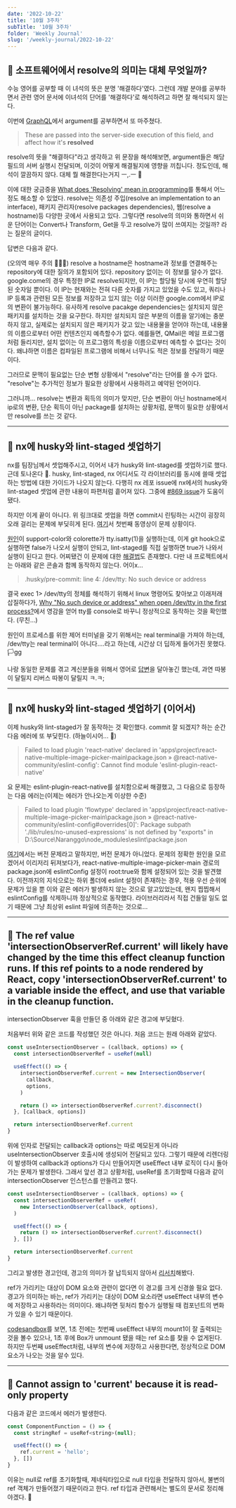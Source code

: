 ```yaml
---
date: '2022-10-22'
title: '10월 3주차'
subTitle: '10월 3주차'
folder: 'Weekly Journal'
slug: '/weekly-journal/2022-10-22'
---
```


## 📌 소프트웨어에서 resolve의 의미는 대체 무엇일까?

수능 영어를 공부할 때 이 녀석의 뜻은 분명 '해결하다'였다. 그런데 개발 분야를 공부하면서 관련 영어 문서에 이녀석의 단어를 '해결하다'로 해석하려고 하면 잘 해석되지 않는다.

이번에 [GraphQL](https://www.apollographql.com/blog/graphql/basics/the-anatomy-of-a-graphql-query/)에서 argument를 공부하면서 또 마주쳤다.

> These are passed into the server-side execution of this field, and affect how it's **resolved**

resolve의 뜻을 "해결하다"라고 생각하고 위 문장을 해석해보면, argument들은 해당 필드의 서버 실행시 전달되며, 이것이 어떻게 해결될지에 영향을 끼칩니다. 정도인데, 해석이 깔끔하지 않다. 대체 뭘 해결한다는거지 ㅡ,.ㅡ 🤯

이에 대한 궁금증을 [What does 'Resolving' mean in programming](https://softwareengineering.stackexchange.com/questions/302404/what-does-resolving-mean-in-programing)를 통해서 어느정도 해소할 수 있었다. resolve는 의존성 주입(resolve an implementation to an interface), 패키지 관리자(resolve packages dependencies), 웹(resolve a hostname)등 다양한 곳에서 사용되고 있다. 그렇다면 resolve의 의미와 통하면서 쉬운 단어이는 Convert나 Transform, Get을 두고 resolve가 많이 쓰여지는 것일까? 라는 질문의 글이다.

답변은 다음과 같다.

(오의역 매우 주의 🙇🏻‍♂️) resolve a hostname은 hostname과 정보를 연결해주는 repository에 대한 질의가 포함되어 있다. repository 없이는 이 정보를 알수가 없다. google.come의 경우 특정한 IP로 resolve되지만, 이 IP는 할당될 당시에 우연히 할당된 숫자일 뿐이다. 이 IP는 현재와는 전혀 다른 숫자를 가지고 있었을 수도 있고, 쿼리나 IP 등록과 관련된 모든 정보를 저장하고 있지 않는 이상 이러한 google.com에서 IP로의 변환이 불가능하다. 유사하게 resolve pacakge dependencies는 설치되지 않은 패키지를 설치하는 것을 요구한다. 하지만 설치되지 않은 부분의 이름을 알기에는 충분하지 않고, 실제로는 설치되지 않은 패키지가 갖고 있는 내용물을 얻어야 하는데, 내용물의 이름으로부터 어떤 컨텐츠인지 예측할수가 없다. 예를들면, QMail은 메일 프로그램처럼 들리지만, 설치 없이는 이 프로그램의 특성을 이름으로부터 예측할 수 없다는 것이다. 왜냐하면 이름은 컴파일된 프로그램에 비해서 너무나도 적은 정보를 전달하기 때문이다.

그러므로 문맥이 필요없는 단순 변형 상황에서 "resolve"라는 단어를 쓸 수가 없다. "resolve"는 추가적인 정보가 필요한 상황에서 사용하려고 예약된 언어이다.

그러니까... resolve는 변환과 획득의 의미가 맞지만, 단순 변환이 아닌 hostname에서 ip로의 변환, 단순 획득이 아닌 package를 설치하는 상황처럼, 문맥이 필요한 상황에서만 resolve를 쓰는 것 같다.

---

## 📌 nx에 husky와 lint-staged 셋업하기

nx를 팀장님께서 셋업해주시고, 이어서 내가 husky와 lint-staged를 셋업하기로 했다. 근데 토나온다 🤯. husky, lint-staged, nx 어디서도 각 라이브러리를 동시에 쓸때 셋업하는 방법에 대한 가이드가 나오지 않는다. 다행히 nx 레포 issue에 nx에서의 husky와 lint-staged 셋업에 관한 내용이 파편처럼 흩어져 있다. 그중에 [#869 issue](https://github.com/nrwl/nx/issues/869#issuecomment-1022345603)가 도움이 됐다.

하지만 이게 끝이 아니다. 위 링크대로 셋업을 하면 commit시 린팅하는 시간이 굉장히 오래 걸리는 문제에 부딪히게 된다. [여기](https://github.com/typicode/husky/issues/968#issuecomment-1238185342)서 첫번째 동영상이 문제 상황이다.

[원인](https://github.com/typicode/husky/issues/968#issuecomment-1141129105)이 support-color와 colorette가 tty.isatty(1)을 실행하는데, 이게 git hook으로 실행하면 false가 나오서 실행이 안되고, lint-staged를 직접 실행하면 true가 나와서 실행이 된다고 한다. 어찌됐건 이 문제에 대한 [해결법](https://github.com/typicode/husky/issues/968#issuecomment-1176848345)도 존재했다. 다만 내 프로젝트에서는 아래와 같은 콘솔과 함께 동작하지 않는다. 어이x...

> .husky/pre-commit: line 4: /dev/tty: No such device or address

결국 exec 1> /dev/tty의 정체를 해석하기 위해서 linux 명령어도 찾아보고 이래저래 삽질하다가, [Why "No such device or address" when open /dev/tty in the first process?](https://unix.stackexchange.com/questions/692257/why-no-such-device-or-address-when-open-dev-tty-in-the-first-process/)에서 영감을 얻어 tty를 console로 바꾸니 정상적으로 동작하는 것을 확인했다. (무친...)

원인이 프로세스를 위한 제어 터미널을 갖기 위해서는 real terminal을 가져야 하는데, /dev/tty는 real terminal이 아니다....라고 하는데, 시간상 더 딥하게 들어가진 못했다. 🏳️gg

나랑 동일한 문제를 겪고 계신분들을 위해서 영어로 [답변](https://github.com/typicode/husky/issues/968#issuecomment-1280433651)을 달아놓긴 했는데, 과연 따봉이 달릴지 리버스 따봉이 달릴지 ㅋ.ㅋ;

---

## 📌 nx에 husky와 lint-staged 셋업하기 (이어서)

이제 husky와 lint-staged가 잘 동작하는 것 확인했다. commit 잘 되겠지? 하는 순간 다음 에러에 또 부딪힌다. (하늘이시어... 🤯)

> Failed to load plugin 'react-native' declared in 'apps\project\react-native-multiple-image-picker-main\package.json » @react-native-community/eslint-config': Cannot find module 'eslint-plugin-react-native'

요 문제는 eslint-plugin-react-native를 설치함으로써 해결했고, 그 다음으로 등장하는 다음 에러는(이제는 에러가 안나오는게 이상한 수준)

> Failed to load plugin 'flowtype' declared in 'apps\project\react-native-multiple-image-picker-main\package.json » @react-native-community/eslint-config#overrides[0]': Package subpath './lib/rules/no-unused-expressions' is not defined by "exports" in D:\Source\Naranggo\node_modules\eslint\package.json

[여기](https://github.com/facebook/react-native/issues/32528)에서는 버전 문제라고 말하지만, 버전 문제가 아니었다. 문제의 정확한 원인을 모르겠어서 이리저리 뒤져보다가, react-native-multiple-image-picker-main 경로의 package.json에 eslintConfig 설정이 root:true와 함께 설정되어 있는 것을 발견했다. 이전까지의 지식으로는 하위 폴더에 eslint 설정이 존재하는 경우, 적용 우선 순위에 문제가 있을 뿐 이와 같은 에러가 발생하지 않는 것으로 알고있었는데, 왠지 찝찝해서 eslintConfig를 삭제하니까 정상적으로 동작했다. 라이브러리라서 직접 건들일 일도 없기 때문에 그냥 최상위 eslint 파일에 의존하는 것으로...

---

## 📌 The ref value 'intersectionObserverRef.current' will likely have changed by the time this effect cleanup function runs. If this ref points to a node rendered by React, copy 'intersectionObserverRef.current' to a variable inside the effect, and use that variable in the cleanup function.

intersectionObserver 훅을 만들던 중 아래와 같은 경고에 부딪혔다.

[](./error.png)

처음부터 위와 같은 코드를 작성했던 것은 아니다. 처음 코드는 원래 아래와 같았다.

```javascript
const useIntersectionObserver = (callback, options) => {
  const intersectionObserverRef = useRef(null)

  useEffect(() => {
    intersectionObserverRef.current = new IntersectionObserver(
      callback,
      options,
    )

    return () => intersectionObserverRef.current?.disconnect()
  }, [callback, options])

  return intersectionObserverRef.current
}
```

위에 인자로 전달되는 callback과 options는 따로 메모된게 아니라 useIntersectionObserver 호출시에 생성되어 전달되고 있다. 그렇기 때문에 리렌더링이 발생하여 callback과 options가 다시 만들어지면 useEffect 내부 로직이 다시 돌아가는 문제가 발생한다. 그래서 앞선 경고 상황처럼, useRef를 초기화할때 다음과 같이 intersectionObserver 인스턴스를 만들려고 했다.

```javascript
const useIntersectionObserver = (callback, options) => {
  const intersectionObserverRef = useRef(
    new IntersectionObserver(callback, options),
  )

  useEffect(() => {
    return () => intersectionObserverRef.current?.disconnect()
  }, [])

  return intersectionObserverRef.current
}
```

그리고 발생한 경고인데, 경고의 의미가 잘 납득되지 않아서 [리서치](https://github.com/facebook/react/issues/15841#issuecomment-500133759)해봤다.

ref가 가리키는 대상이 DOM 요소와 관련이 없다면 이 경고를 크게 신경쓸 필요 없다. 경고가 의미하는 바는, ref가 가리키는 대상이 DOM 요소라면 useEffect 내부의 변수에 저장하고 사용하라는 의미이다. 왜냐하면 뒷처리 함수가 실행될 때 컴포넌트의 변화가 있을 수 있기 때문이다.

[codesandbox](https://codesandbox.io/s/react-useeffect-useref-warning-407fj)를 보면, 1초 전에는 첫번째 useEffect 내부의 mount1이 잘 출력되는 것을 볼수 있으나, 1초 후에 Box가 unmount 됐을 때는 ref 요소를 찾을 수 없게된다. 하지만 두번째 useEffect처럼, 내부의 변수에 저장하고 사용한다면, 정상적으로 DOM 요소가 나오는 것을 알수 있다.

---

## 📌 Cannot assign to 'current' because it is read-only property

다음과 같은 코드에서 에러가 발생한다.

```javascript
const ComponentFunction = () => {
  const stringRef = useRef<string>(null);

  useEffect(() => {
    ref.current = 'hello';
  }, [])
}
```

이유는 null로 ref를 초기화할때, 제네릭타입으로 null 타입을 전달하지 않아서, 불변의 ref 객체가 만들어졌기 때문이라고 한다. ref 타입과 관련해서는 별도의 문서로 정리해야겠다. 🤔
